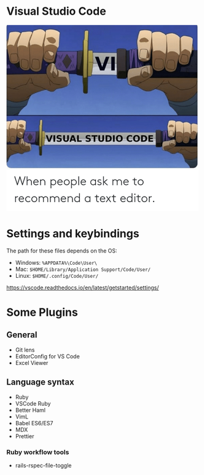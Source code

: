 # Visual Studio Code

![When people ask me to recommend a text editor: Vi..... sual studio code](./vscode.png)

# Settings and keybindings

The path for these files depends on the OS:

- Windows: `%APPDATA%\Code\User\`
- Mac: `$HOME/Library/Application Support/Code/User/`
- Linux: `$HOME/.config/Code/User/`

https://vscode.readthedocs.io/en/latest/getstarted/settings/

# Some Plugins
## General
- Git lens
- EditorConfig for VS Code
- Excel Viewer

## Language syntax
- Ruby
- VSCode Ruby
- Better Haml
- VimL
- Babel ES6/ES7
- MDX
- Prettier

### Ruby workflow tools
- rails-rspec-file-toggle

